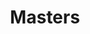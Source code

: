 ---
ee_id: '2181'
site: '1'
type: '5'
title: Masters
url: masters
year: '2012'
venue: Carnegie Museum of Art
state_country: Pittsburgh
pitch: "<p>&nbsp;... had a super chill time putting this one together, ... a bit of
  everything really. A good vibe all around! </p>"
ps: <p>​Finally got to put my sculpture "Volume Management" (a bunch of flat screens
  previously shown just in their boxes) to good use. LOL. :)</p>
imgs: carnegie-pittsburgh-2012-09-install-12-database-TL.jpg,carnegie-pittsburgh-2012-09-install-13-database-TL.jpg,carnegie-pittsburgh-2012-09-install-3-database-TL.jpg,carnegie-pittsburgh-2012-09-install-4-database-TL.jpg,carnegie-pittsburgh-2012-09-install-8-database-TL.jpg,carnegie-pittsburgh-2012-09-install-1-database-TL.jpg,carnegie-pittsburgh-2012-09-install-5-database-TL.jpg,carnegie-pittsburgh-2012-09-install-9-database-TL_1.jpg
things: "[7] 2002-001 Super Mario Clouds - supermarioclouds,[11] 2003-002 Data Diaries
  - 2003-002-data-diaries,[18] 2004-010 T.A.C. - Total Asshole Compression - 2004-010-total-asshole-compression,[13]
  2004-004 Iron Maidens “The Number of the Beast” compressed over and over as an mp3
  666 times - maiden,[165] 2004-008 Sans Simon - 2004-008-sans-simon,[32] 2006-001
  Sweet 16 - sweet16,[157] 2006-002 Untitled Translation Exercise - 2006-002-untitled-translation-exercise,[171]
  2007-045 The Bruce Springsteen Born to Run Glockenspiel Addendum (CD ROM) - 2007-045-bruce-springsteen-glockenspiel-addendum,[210]
  2008-003 Permanent Vacation - 2008-003-permanent-vacation,[52] 2009-003 Drei Klavierstücke
  op. 11 - dreiklavierstucke,[71] 2011-021 Volume Management - volumemanagement,[63]
  2008-074 Genealogies - 2008-074-genealogies,[55] 2009-046 What a Misunderstanding!
  - 2009-046-what-a-misunderstanding-art,[97] 2010-021 Bronzer Flash! - 2010-021-bronzer-flash,[34]
  2007-004 Every Other C.S.N.Y. - 2007-004-every-other-csny,[189] 2004-025 Total Asshole
  Compression - 2004-025-total-asshole-compression,[2207] 2012-134 YOLO - 2012-134-yolo,[2208]
  2012-135 Masters Trailer - 2012-135-masters-trailer,[2209] 2012-150 Carnegie Brochure
  - 2012-150-carnegie-brochure,[2217] 2011-156 The AUDMCRS Underground Dance Music
  Collection of Recorded Sound - 2011-156-the-audmcrs-underground-dance-music-collection-of-recorded-sound,[2228]
  2012-065 AUDMCRS Essay - 2012-065-audmcrs-essay"
layout: shows
---
